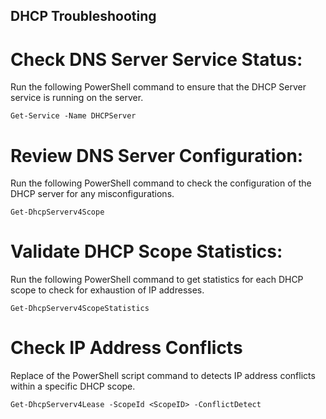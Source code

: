 ## DHCP Troubleshooting
# Check DNS Server Service Status:
Run the following PowerShell command to ensure that the DHCP Server service is running on the server.
```
Get-Service -Name DHCPServer
```

# Review DNS Server Configuration:
Run the following PowerShell command to check the configuration of the DHCP server for any misconfigurations.
```
Get-DhcpServerv4Scope
```

# Validate DHCP Scope Statistics:
Run the following PowerShell command to get statistics for each DHCP scope to check for exhaustion of IP addresses.
```
Get-DhcpServerv4ScopeStatistics
```

# Check IP Address Conflicts
Replace <ScopeID> of the PowerShell script command to detects IP address conflicts within a specific DHCP scope. 
```
Get-DhcpServerv4Lease -ScopeId <ScopeID> -ConflictDetect
```